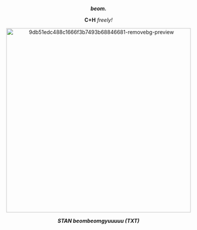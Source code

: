 <p align="center"><i><b>beom.</i></b> <p align=center><b>C+H</b> <i>freely!</i>
<p align=center><img width="500" height="500" alt="9db51edc488c1666f3b7493b68846681-removebg-preview" src="https://github.com/user-attachments/assets/980309b8-ce95-4ff8-8e16-11529e153587" />
<p align=center> <i><b>STAN beombeomgyuuuuu (TXT)</b></i>
